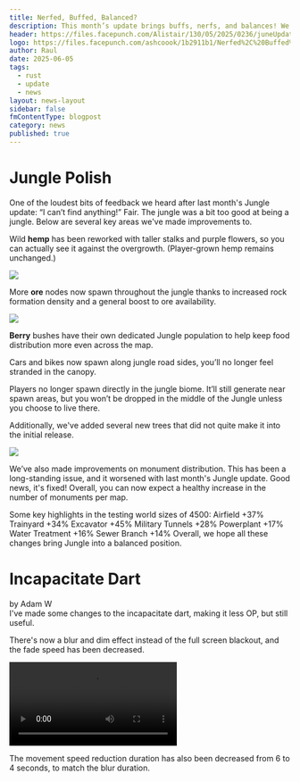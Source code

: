 ```yaml
---
title: Nerfed, Buffed, Balanced?
description: This month’s update brings buffs, nerfs, and balances! We address feedback from the Jungle update, improved indoor lighting and added a ton of QOL features
header: https://files.facepunch.com/Alistair/130/05/2025/0236/juneUpdate_hero_01.jpg
logo: https://files.facepunch.com/ashcoook/1b2911b1/Nerfed%2C%20Buffed%2C%20Balanced%20-%20Branding.png
author: Raul
date: 2025-06-05
tags:
  - rust
  - update
  - news
layout: news-layout
sidebar: false
fmContentType: blogpost
category: news
published: true
---
```


<h1 class="news-text-section">Jungle Polish</h1>
<div class="news-section">
One of the loudest bits of feedback we heard after last month's Jungle update: “I can’t find anything!” Fair. The jungle was a bit too good at being a jungle. Below are several key areas we've made improvements to.

Wild **hemp** has been reworked with taller stalks and purple flowers, so you can actually see it against the overgrowth. (Player-grown hemp remains unchanged.)

<img class="news-image" src="https://files.facepunch.com/Alistair/104/06/2025/5b45/rust_hemp_plant_1080_jpg.jpg"/>

More **ore** nodes now spawn throughout the jungle thanks to increased rock formation density and a general boost to ore availability.

<img class="news-image" src="https://files.facepunch.com/Alistair/103/06/2025/9648/june2025_junglerocks_01_4k.jpg"/>

**Berry** bushes have their own dedicated Jungle population to help keep food distribution more even across the map.

Cars and bikes now spawn along jungle road sides, you’ll no longer feel stranded in the canopy.

Players no longer spawn directly in the jungle biome. It’ll still generate near spawn areas, but you won’t be dropped in the middle of the Jungle unless you choose to live there.

Additionally, we've added several new trees that did not quite make it into the initial release.

<img class="news-image" src="https://files.facepunch.com/Alistair/104/06/2025/1g83/rust_schizolobium_1080_jpg.jpg"/>

We’ve also made improvements on monument distribution. This has been a long-standing issue, and it worsened with last month's Jungle update. Good news, it's fixed! Overall, you can now expect a healthy increase in the number of monuments per map.

Some key highlights in the testing world sizes of 4500:
Airfield +37%
Trainyard +34%
Excavator +45%
Military Tunnels +28%
Powerplant +17%
Water Treatment +16%
Sewer Branch +14%
Overall, we hope all these changes bring Jungle into a balanced position.
</div>

<h1 class="news-text-section">Incapacitate Dart</h1>
<span class="news-text-section-author">by <a>Adam W</a></span>
<div class="news-section">
I've made some changes to the incapacitate dart, making it less OP, but still useful. 

There's now a blur and dim effect instead of the full screen blackout, and the fade speed has been decreased.

<video class="news-image" controls width="fill">
  <source src="https://files.facepunch.com/danieltyler/1b0511b1/rust_incapacitate_dart_refresh_v2_16x9_h264.mp4" type="video/mp4" />
  Your browser does not support the video tag.
</video>

The movement speed reduction duration has also been decreased from 6 to 4 seconds, to match the blur duration.
</div>
